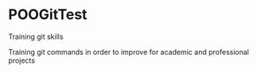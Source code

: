 # POOGitTest
Training git skills

Training git commands in order to improve for academic and professional projects

